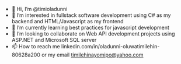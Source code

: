 - 👋 Hi, I’m @timioladunni
- 👀 I’m interested in fullstack software development using C# as my backend and HTML/Javascript as my frontend
- 🌱 I’m currently learning best practices for javascript development
- 💞️ I’m looking to collaborate on Web API development projects using ASP.NET and Microsoft SQL server
- 📫 How to reach me linkedin.com/in/oladunni-oluwatimilehin-80628a200 or my email timilehinayomipo@yahoo.com

<!---
timioladunni/timioladunni is a ✨ special ✨ repository because its `README.md` (this file) appears on your GitHub profile.
You can click the Preview link to take a look at your changes.
--->

